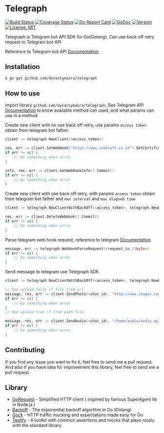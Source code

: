 # Telegraph

[![Build Status](https://travis-ci.org/dynastymasra/telegraph.svg?branch=master)](https://travis-ci.org/dynastymasra/telegraph)
[![Coverage Status](https://coveralls.io/repos/github/dynastymasra/telegraph/badge.svg?branch=master)](https://coveralls.io/github/dynastymasra/telegraph?branch=master)
[![Go Report Card](https://goreportcard.com/badge/github.com/dynastymasra/telegraph)](https://goreportcard.com/report/github.com/dynastymasra/telegraph)
[![GoDoc](https://godoc.org/github.com/dynastymasra/telegraph?status.svg)](https://godoc.org/github.com/dynastymasra/telegraph)
[![Version](https://img.shields.io/badge/version-2.0.0-orange.svg)](https://github.com/dynastymasra/telegraph/tree/2.0.0)
[![License: MIT](https://img.shields.io/badge/license-MIT-yellow.svg)](https://opensource.org/licenses/MIT)


Telegraph is Telegram bot API SDK for Go(Golang), Can use back off retry request to Telegram bot API

Reference to Telegram bot API [Documentation](https://core.telegram.org/bots/api)


## Installation

```bash
$ go get github.com/dynastymasra/telegraph
```

## How to use

import library `github.com/dynastymasra/telegraph`, 
See Telegram API [Documentation](https://core.telegram.org/bots/api#available-methods) to know available method can used, 
and what params can use in a method.

Create new client with no use back off retry, use params `access token` obtain from telegram bot father.
```go
client := telegraph.NewClient(<access_token>)

res, err := client.SetWebHook("https://www.cubesoft.co.id").SetCertificate("./LICENSE").SetMaxConnection(100).SetAllowedUpdates("1", "2", "3").Commit()
if err != nil {
	// Do something when error
}

info, res, err := client.GetWebHookInfo().Commit()
if err != nil {
	// Do something when error
}
```

Create new client with use back off retry, with params `access token` obtain from telegram bot father and `max interval` and `max elapsed time`
```go
client := telegraph.NewClientWithBackOff(<access_token>, telegraph.NewBackOff(<max_interval>, <max_elapsed_time>))

res, err := client.DeleteWebHook().Commit()
if err != nil {
	// Do something when error
}
```

Parse telegram web hook request, reference to telegram [Documentation](https://core.telegram.org/bots/api#getting-updates)

```go
message, err := telegraph.WebHookParseRequest(<request_in_[]byte>)
if err != nil {
	// Do something when error
}
```

Send message to telegram use Telegraph SDK

```go
client := telegraph.NewClientWithBackOff(<access_token>, telegraph.NewBackOff(<max_interval>, <max_elapsed_time>))

// Use upload false if file from url
message, res, err := client.SendPhoto(<chat_id>, "http://www.images.com/images/jpg", false).SetCaption("test image").Commit()
if err != nil {
	// Do something when error
}
// Use upload true if from path file

message, res, err := client.SendAudio(<chat_id>, "/home/audio/audio.mp3", true).SetCaption("test audio").SetDuration(1000).Commit()
if err != nil {
	// Do something when error
}
```

## Contributing

If you find any issue you want to fix it, feel free to send me a pull request. 
And also if you have idea for improvement this library, feel free to send me a pull request.

## Library

* [GoRequest](https://github.com/parnurzeal/gorequest) - Simplified HTTP client ( inspired by famous SuperAgent lib in Node.js )
* [Backoff](https://github.com/cenkalti/backoff) - The exponential backoff algorithm in Go (Golang)
* [Gock](https://github.com/h2non/gock) - HTTP traffic mocking and expectations made easy for Go
* [Testify](https://github.com/stretchr/testify) - A toolkit with common assertions and mocks that plays nicely with the standard library